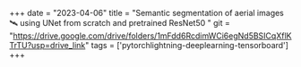 +++ 
date = "2023-04-06" 
title = "Semantic segmentation of aerial images 🛰️ using UNet from scratch and pretrained ResNet50 " 
git = "https://drive.google.com/drive/folders/1mFdd6RcdimWCi6egNd5BSICqXflKTrTU?usp=drive_link" 
tags = ['pytorchlightning-deeplearning-tensorboard'] 
+++